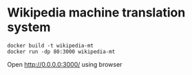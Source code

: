 # Wikipedia machine translation system

```
docker build -t wikipedia-mt
docker run -dp 80:3000 wikipedia-mt
```

Open http://0.0.0.0:3000/ using browser
